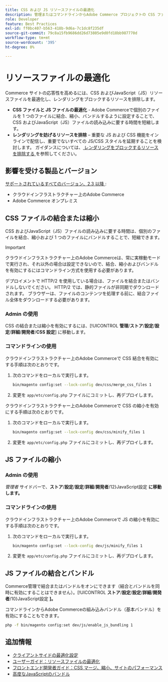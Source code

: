 ```yaml
---
title: CSS および JS リソースファイルの最適化
description: 管理またはコマンドラインからAdobe Commerce プロジェクトの CSS ファイルとJavaScript（JS）ファイルを結合して縮小する方法を説明します。
role: Developer
feature: Best Practices
exl-id: ff0bc407-b563-418b-9d6a-7c1dc8f235df
source-git-commit: 79c8a15fb9686dd26d73805e9d0fd18bb987770d
workflow-type: tm+mt
source-wordcount: '395'
ht-degree: 0%

---
```


# リソースファイルの最適化

Commerce サイトの応答性を高めるには、CSS およびJavaScript（JS）リソースファイルを最適化し、レンダリングをブロックするリソースを排除します。

- **CSS ファイルと JS ファイルの最適化** - Adobe Commerceで個別のファイルを 1 つのファイルに結合、縮小、バンドルするように設定することで、CSS およびJavaScript（JS）ファイルの読み込みに要する時間を短縮します。
- **レンダリングを妨げるリソースを排除** – 重要な JS および CSS 機能をインラインで配信し、重要でないすべての JS/CSS スタイルを延期することを検討します。 ガイダンスについては、[ レンダリングをブロックするリソースを排除する ](https://web.dev/render-blocking-resources/) を参照してください。

## 影響を受ける製品とバージョン

[ サポートされているすべてのバージョン、2.3 以降 ](../../../release/versions.md):

- クラウドインフラストラクチャー上のAdobe Commerce
- Adobe Commerce オンプレミス

## CSS ファイルの結合または縮小

CSS およびJavaScript（JS）ファイルの読み込みに要する時間は、個別のファイルを結合、縮小および 1 つのファイルにバンドルすることで、短縮できます。

>[!IMPORTANT]
>
>クラウドインフラストラクチャー上のAdobe Commerceは、常に実稼動モードで実行され、それ以外の場合は設定できないので、結合、縮小およびバンドルを有効にするにはコマンドライン方式を使用する必要があります。

デプロイメントで HTTP/2 を使用している場合は、ファイルを結合またはバンドルしないでください。 HTTP/2 では、静的ファイルが非同期でダウンロードされます。 ブラウザーは、ファイルのコンテンツを処理する前に、結合ファイル全体をダウンロードする必要があります。

### Admin の使用

CSS の結合または縮小を有効にするには、[!UICONTROL **管理**/**ストア**/**設定**/**設定**/**詳細**/**開発者**/**CSS 設定**] に移動します。

### コマンドラインの使用

クラウドインフラストラクチャー上のAdobe Commerceで CSS 結合を有効にする手順は次のとおりです。

1. 次のコマンドをローカルで実行します。

   ```bash
   bin/magento config:set --lock-config dev/css/merge_css_files 1
   ```

1. 変更を `app/etc/config.php` ファイルにコミットし、再デプロイします。

クラウドインフラストラクチャー上のAdobe Commerceで CSS の縮小を有効にする手順は次のとおりです。

1. 次のコマンドをローカルで実行します。

   ```bash
   bin/magento config:set --lock-config dev/css/minify_files 1
   ```

1. 変更を `app/etc/config.php` ファイルにコミットし、再デプロイします。

## JS ファイルの縮小

### Admin の使用

*管理者* サイドバーで、**ストア**/**設定**/**設定**/**詳細**/**開発者**/12&rbrace;JavaScript設定 **に移動します。**

### コマンドラインの使用

クラウドインフラストラクチャー上のAdobe Commerceで JS の縮小を有効にする手順は次のとおりです。

1. 次のコマンドをローカルで実行します。

   ```bash
   bin/magento config:set --lock-config dev/js/minify_files 1
   ```

1. 変更を `app/etc/config.php` ファイルにコミットし、再デプロイします。

## JS ファイルの結合とバンドル

Commerce管理で結合またはバンドルをオンにできます（結合とバンドルを同時に有効にすることはできません）。[!UICONTROL **ストア**/**設定**/**設定**/**詳細**/**開発者**/10&rbrace;JavaScript設定 **]。**

コマンドラインからAdobe Commerceの組み込みバンドル（基本バンドル）を有効にすることもできます。

```bash
php -f bin/magento config:set dev/js/enable_js_bundling 1
```

## 追加情報

- [クライアントサイドの最適化設定](../../../performance/configuration.md#client-side-optimization-settings)
- [ ユーザーガイド：リソースファイルの最適化 ](https://experienceleague.adobe.com/ja/docs/commerce-admin/systems/tools/developer-tools#optimizing-resource-files)
- [ フロントエンド開発者ガイド：CSS マージ、縮小、サイトのパフォーマンス ](https://developer.adobe.com/commerce/frontend-core/guide/css/#css-merging-minification-and-performance)
- [高度なJavaScriptのバンドル](../../../performance/advanced-js-bundling.md)
